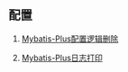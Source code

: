 ## 配置

1. [Mybatis-Plus配置逻辑删除](https://baomidou.com/guides/logic-delete/#_top)

2. [Mybatis-Plus日志打印](https://baomidou.com/guides/p6spy/)
